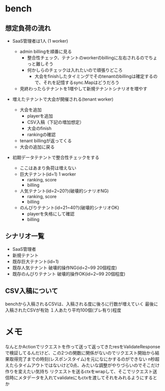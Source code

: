 # bench

## 想定負荷の流れ

- SaaS管理者は1人 (1 worker)
  - admin billingを順番に見る
    - 整合性チェック、テナントのworkerのbillingに左右されるのでちょっと難しそう
    - 何かしらのチェックは入れたいので頑張りどころ
      - 大会をfinishしたタイミングでそのtenantのbillingは確定するので、それを記憶するsync.Mapはどうだろう
  - 見終わったらテナントを1増やして新規テナントシナリオを増やす

- 増えたテナントで大会が開催される(tenant worker)
  - 大会を追加
    - playerを追加
    - CSV入稿（下記の増加想定）
    - 大会のfinish
    - rankingの確認
  - tenant billingが返ってくる
  - 大会の追加に戻る

- 初期データテナントで整合性チェックをする
  - ここはあまり負荷は増えない
  - 巨大テナント(id=1) 1 worker
    - ranking, score
    - billing
  - 人気テナント(id=2~20?)(破壊的シナリオNG)
    - ranking, score
    - billing
  - のんびりテナント(id=21~40?)(破壊的シナリオOK)
    - playerを失格にして確認
    - billing

## シナリオ一覧

- SaaS管理者
- 新規テナント
- 既存巨大テナント(id=1)
- 既存人気テナント 破壊的操作NG(id=2~99 20個程度)
- 既存のんびりテナント 破壊的操作OK(id=2~99 20個程度)

## CSV入稿について

benchから入稿されるCSVは、入稿される度に後ろに行数が増えていく
最後に入稿されたCSVが有効
１人あたり平均100個(ブレ有り)程度

# メモ

なんとかActionでリクエストを作って送って返ってきたresをValidateResponseで検証してるんだけど、この2つの関数に関係がないのでリクエスト開始から結果取得完了までの時刻(レスポンスタイム)を元になにかするのができない
n秒超えたらタイムアウトではないけど0点、みたいな調整がやりづらいのでそこだけ作りを変えたい気持ち
リクエストを送るctxをwrapして、そこでリクエスト送信時にメタデータを入れてvalidateにもctxを渡してそれをみれるようにするとか

